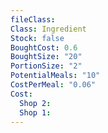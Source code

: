 ```yaml
---
fileClass: 
Class: Ingredient
Stock: false
BoughtCost: 0.6
BoughtSize: "20"
PortionSize: "2"
PotentialMeals: "10"
CostPerMeal: "0.06"
Cost:
  Shop 2: 
  Shop 1:
---
```

